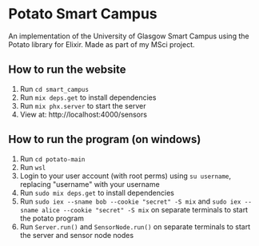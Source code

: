 # Potato Smart Campus

An implementation of the University of Glasgow Smart Campus using the Potato library for Elixir.
Made as part of my MSci project.

## How to run the website

1. Run `cd smart_campus`
2. Run `mix deps.get` to install dependencies
3. Run `mix phx.server` to start the server
4. View at: http://localhost:4000/sensors

## How to run the program (on windows)

1. Run `cd potato-main`
2. Run `wsl`
3. Login to your user account (with root perms) using `su username`, replacing "username" with your username
4. Run `sudo mix deps.get` to install dependencies
5. Run `sudo iex --sname bob --cookie "secret" -S mix` and `sudo iex --sname alice --cookie "secret" -S mix` on separate terminals to start the potato program
6. Run `Server.run()` and `SensorNode.run()` on separate terminals to start the server and sensor node nodes
